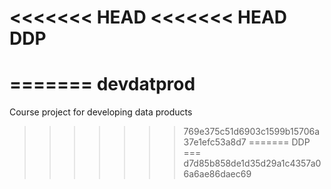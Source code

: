 <<<<<<< HEAD
<<<<<<< HEAD
DDP
===
=======
devdatprod
==========

Course project for developing data products
>>>>>>> 769e375c51d6903c1599b15706a37e1efc53a8d7
=======
DDP
===
>>>>>>> d7d85b858de1d35d29a1c4357a06a6ae86daec69
